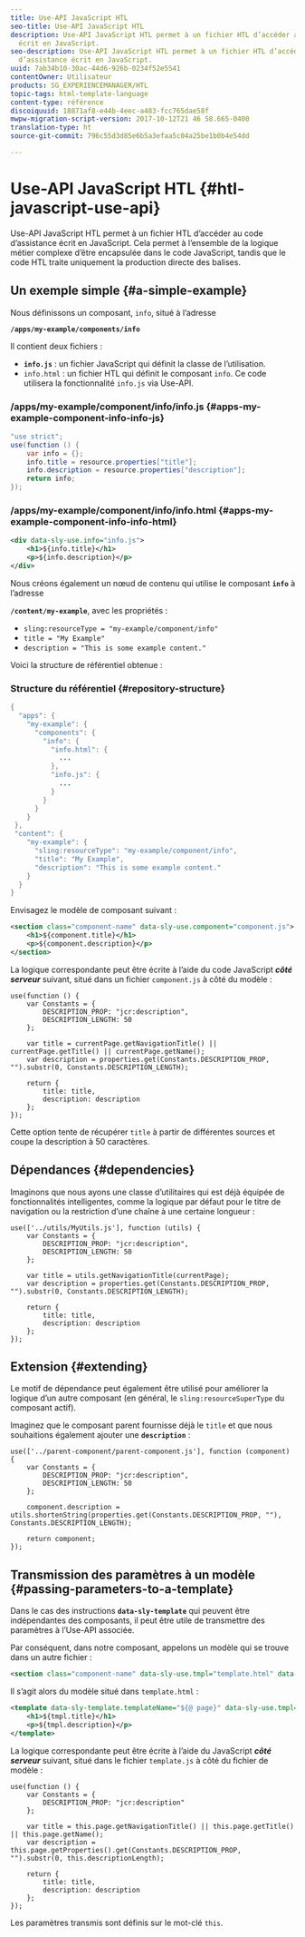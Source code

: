 ```yaml
---
title: Use-API JavaScript HTL
seo-title: Use-API JavaScript HTL
description: Use-API JavaScript HTL permet à un fichier HTL d’accéder au code d’assistance
  écrit en JavaScript.
seo-description: Use-API JavaScript HTL permet à un fichier HTL d’accéder au code
  d’assistance écrit en JavaScript.
uuid: 7ab34b10-30ac-44d6-926b-0234f52e5541
contentOwner: Utilisateur
products: SG_EXPERIENCEMANAGER/HTL
topic-tags: html-template-language
content-type: référence
discoiquuid: 18871af8-e44b-4eec-a483-fcc765dae58f
mwpw-migration-script-version: 2017-10-12T21 46 58.665-0400
translation-type: ht
source-git-commit: 796c55d3d85e6b5a3efaa5c04a25be1b0b4e54dd

---
```



# Use-API JavaScript HTL {#htl-javascript-use-api}

Use-API JavaScript HTL permet à un fichier HTL d’accéder au code d’assistance écrit en JavaScript. Cela permet à l’ensemble de la logique métier complexe d’être encapsulée dans le code JavaScript, tandis que le code HTL traite uniquement la production directe des balises.

## Un exemple simple   {#a-simple-example}

Nous définissons un composant, `info`, situé à l’adresse

**`/apps/my-example/components/info`**

Il contient deux fichiers :

* **`info.js`** : un fichier JavaScript qui définit la classe de l’utilisation.
* `info.html` : un fichier HTL qui définit le composant `info`. Ce code utilisera la fonctionnalité `info.js` via Use-API.

### /apps/my-example/component/info/info.js {#apps-my-example-component-info-info-js}

```java
"use strict";
use(function () {
    var info = {};    
    info.title = resource.properties["title"];
    info.description = resource.properties["description"];    
    return info;
});
```

### /apps/my-example/component/info/info.html {#apps-my-example-component-info-info-html}

```xml
<div data-sly-use.info="info.js">
    <h1>${info.title}</h1>
    <p>${info.description}</p>
</div>
```

Nous créons également un nœud de contenu qui utilise le composant **`info`** à l’adresse

**`/content/my-example`**, avec les propriétés :

* `sling:resourceType = "my-example/component/info"`
* `title = "My Example"`
* `description = "This is some example content."`

Voici la structure de référentiel obtenue :

### Structure du référentiel {#repository-structure}

```java
{
  "apps": {
    "my-example": {
      "components": {
        "info": {
          "info.html": {
            ...
          }, 
          "info.js": {
            ...
          }
        }
      }
    }
 },     
 "content": {
    "my-example": {
      "sling:resourceType": "my-example/component/info",
      "title": "My Example",
      "description": "This is some example content."
    }
  }
}
```

Envisagez le modèle de composant suivant :

```xml
<section class="component-name" data-sly-use.component="component.js">
    <h1>${component.title}</h1>
    <p>${component.description}</p>
</section>
```

La logique correspondante peut être écrite à l’aide du code JavaScript ***côté serveur*** suivant, situé dans un fichier `component.js` à côté du modèle :

```
use(function () {
    var Constants = {
        DESCRIPTION_PROP: "jcr:description",
        DESCRIPTION_LENGTH: 50
    };
 
    var title = currentPage.getNavigationTitle() || currentPage.getTitle() || currentPage.getName();
    var description = properties.get(Constants.DESCRIPTION_PROP, "").substr(0, Constants.DESCRIPTION_LENGTH);
 
    return {
        title: title,
        description: description
    };
});
```

Cette option tente de récupérer `title` à partir de différentes sources et coupe la description à 50 caractères.

## Dépendances {#dependencies}

Imaginons que nous ayons une classe d’utilitaires qui est déjà équipée de fonctionnalités intelligentes, comme la logique par défaut pour le titre de navigation ou la restriction d’une chaîne à une certaine longueur :

```
use(['../utils/MyUtils.js'], function (utils) {
    var Constants = {
        DESCRIPTION_PROP: "jcr:description",
        DESCRIPTION_LENGTH: 50
    };
 
    var title = utils.getNavigationTitle(currentPage);
    var description = properties.get(Constants.DESCRIPTION_PROP, "").substr(0, Constants.DESCRIPTION_LENGTH);
 
    return {
        title: title,
        description: description
    };
});
```

## Extension   {#extending}

Le motif de dépendance peut également être utilisé pour améliorer la logique d’un autre composant (en général, le `sling:resourceSuperType` du composant actif).

Imaginez que le composant parent fournisse déjà le `title` et que nous souhaitions également ajouter une **`description`** :

```
use(['../parent-component/parent-component.js'], function (component) {
    var Constants = {
        DESCRIPTION_PROP: "jcr:description",
        DESCRIPTION_LENGTH: 50
    };
 
    component.description = utils.shortenString(properties.get(Constants.DESCRIPTION_PROP, ""), Constants.DESCRIPTION_LENGTH);
 
    return component;
});
```

## Transmission des paramètres à un modèle {#passing-parameters-to-a-template}

Dans le cas des instructions **`data-sly-template`** qui peuvent être indépendantes des composants, il peut être utile de transmettre des paramètres à l’Use-API associée.

Par conséquent, dans notre composant, appelons un modèle qui se trouve dans un autre fichier :

```xml
<section class="component-name" data-sly-use.tmpl="template.html" data-sly-call="${tmpl.templateName @ page=currentPage}"></section>
```

Il s’agit alors du modèle situé dans `template.html` :

```xml
<template data-sly-template.templateName="${@ page}" data-sly-use.tmpl="${'template.js' @ page=page, descriptionLength=50}">
    <h1>${tmpl.title}</h1>
    <p>${tmpl.description}</p>
</template>
```

La logique correspondante peut être écrite à l’aide du JavaScript ***côté serveur*** suivant, situé dans le fichier `template.js` à côté du fichier de modèle :

```
use(function () {
    var Constants = {
        DESCRIPTION_PROP: "jcr:description"
    };
 
    var title = this.page.getNavigationTitle() || this.page.getTitle() || this.page.getName();
    var description = this.page.getProperties().get(Constants.DESCRIPTION_PROP, "").substr(0, this.descriptionLength);
 
    return {
        title: title,
        description: description
    };
});
```

Les paramètres transmis sont définis sur le mot-clé `this`.
